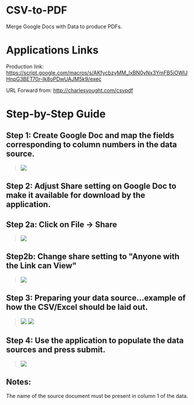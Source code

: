 # CSV-to-PDF
Merge Google Docs with Data to produce PDFs.
# Applications Links
Production link: https://script.google.com/macros/s/AKfycbzyMM_lxBN0yNx3YmFB5iOWIJHnpG3BET70r-Ik8oPDwUAJM5k9/exec

URL Forward from: http://charlesvought.com/csvpdf


# Step-by-Step Guide

## Step 1: Create Google Doc and map the fields corresponding to column numbers in the data source.

> ![](https://i.imgur.com/LTpQXKD.jpg)


## Step 2: Adjust Share setting on Google Doc to make it available for download by the application.

## Step 2a: Click on File -> Share
> ![](https://i.imgur.com/QsSPB2x.jpg)

## Step2b: Change share setting to "Anyone with the Link can View"

> ![](https://i.imgur.com/lSp7bTM.jpg)

## Step 3: Preparing your data source...example of how the CSV/Excel should be laid out.

> ![](https://i.imgur.com/un6kwJ9.jpg)
> ![](https://i.imgur.com/uZqggsC.jpg)

## Step 4: Use the application to populate the data sources and press submit.

> ![](https://i.imgur.com/bC2yiBY.jpg)

## Notes:
The name of the source document must be present in column 1 of the data.
